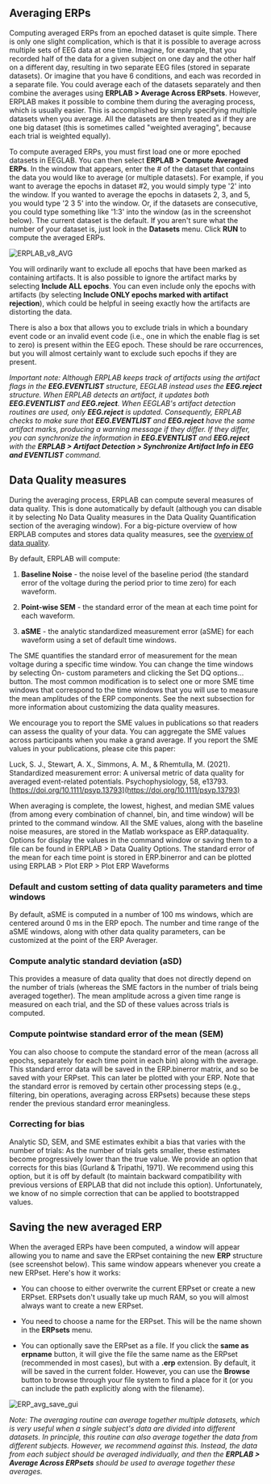 ## Averaging ERPs
Computing averaged ERPs from an epoched dataset is quite simple.  There is only one slight complication, which is that it is possible to average across multiple sets of EEG data at one time.  Imagine, for example, that you recorded half of the data for a given subject on one day and the other half on a different day, resulting in two separate EEG files (stored in separate datasets).  Or imagine that you have 6 conditions, and each was recorded in a separate file.  You could average each of the datasets separately and then combine the averages using **ERPLAB > Average Across ERPsets**.  However, ERPLAB makes it possible to combine them during the averaging process, which is usually easier.  This is accomplished by simply specifying multiple datasets when you average.  All the datasets are then treated as if they are one big dataset (this is sometimes called "weighted averaging", because each trial is weighted equally).

To compute averaged ERPs, you must first load one or more epoched datasets in EEGLAB.  You can then select **ERPLAB > Compute Averaged ERPs**. In the window that appears, enter the # of the dataset that contains the data you would like to average (or multiple datasets). For example, if you want to average the epochs in dataset #2, you would simply type '2' into the window.  If you wanted to average the epochs in datasets 2, 3, and 5, you would type '2 3 5' into the window.  Or, if the datasets are consecutive, you could type something like '1:3' into the window (as in the screenshot below). The current dataset is the default. If you aren't sure what the number of your dataset is, just look in the **Datasets** menu. Click **RUN** to compute the averaged ERPs.

![ERPLAB_v8_AVG](https://user-images.githubusercontent.com/5137405/78292016-3db2a880-74db-11ea-9d5c-183cde9a9257.png)

 You will ordinarily want to exclude all epochs that have been marked as containing artifacts. It is also possible to ignore the artifact marks by selecting **Include ALL epochs**.  You can even include only the epochs with artifacts (by selecting **Include ONLY epochs marked with artifact rejection**), which could be helpful in seeing exactly how the artifacts are distorting the data.

There is also a box that allows you to exclude trials in which a boundary event code or an invalid event code (i.e., one in which the enable flag is set to zero) is present within the EEG epoch. These should be rare occurrences, but you will almost certainly want to exclude such epochs if they are present.

_Important note: Although ERPLAB keeps track of artifacts using the artifact flags in the **EEG.EVENTLIST** structure, EEGLAB instead uses the **EEG.reject** structure.  When ERPLAB detects an artifact, it updates both **EEG.EVENTLIST** and **EEG.reject**.  When EEGLAB's artifact detection routines are used, only **EEG.reject** is updated.  Consequently, ERPLAB checks to make sure that **EEG.EVENTLIST** and **EEG.reject** have the same artifact marks, producing a warning message if they differ.  If they differ, you can synchronize the information in **EEG.EVENTLIST** and **EEG.reject** with the **ERPLAB > Artifact Detection > Synchronize Artifact Info in EEG and EVENTLIST** command._





## Data Quality measures
During the averaging process, ERPLAB can compute several measures of data quality. This is done automatically by default (although you can disable it by selecting No Data Quality measures in the Data Quality Quantification section of the averaging window). For a big-picture overview of how ERPLAB computes and stores data quality measures, see the [overview of data quality](https://github.com/lucklab/erplab/wiki/ERPLAB-Data-Quality-Metrics).

By default, ERPLAB will compute:

1. **Baseline Noise** - the noise level of the baseline period (the standard error of the voltage during the period prior to time zero) for each waveform.

2. **Point-wise SEM** - the standard error of the mean at each time point for each waveform.

3. **aSME** - the analytic standardized measurement error (aSME) for each waveform using a set of default time windows.

The SME quantifies the standard error of measurement for the mean voltage during a specific time window. 
You can change the time windows by selecting On- custom parameters and clicking the Set DQ options… button. The most common modification is to select one or more SME time windows that correspond to the time windows that you will use to measure the mean amplitudes of the ERP components. See the next subsection for more information about customizing the data quality measures. 

We encourage you to report the SME values in publications so that readers can assess the quality of your data. You can aggregate the SME values across participants when you make a grand average. If you report the SME values in your publications, please cite this paper:

Luck, S. J., Stewart, A. X., Simmons, A. M., & Rhemtulla, M. (2021). Standardized measurement error: A universal metric of data quality for averaged event-related potentials. Psychophysiology, 58, e13793. [https://doi.org/10.1111/psyp.13793](https://doi.org/10.1111/psyp.13793)


When averaging is complete, the lowest, highest, and median SME values (from among every combination of channel, bin, and time window) will be printed to the command window. All the SME values, along with the baseline noise measures, are stored in the Matlab workspace as ERP.dataquality. Options for display the values in the command window or saving them to a file can be found in ERPLAB > Data Quality Options. The standard error of the mean for each time point is stored in ERP.binerror and can be plotted using ERPLAB >  Plot ERP > Plot ERP Waveforms

### Default and custom setting of data quality parameters and time windows
By default, aSME is computed in a number of 100 ms windows, which are centered around 0 ms in the ERP epoch. The number and time range of the aSME windows, along with other data quality parameters, can be customized at the point of the ERP Averager. 

### Compute analytic standard deviation (aSD)
This provides a measure of data quality that does not directly depend on the number of trials (whereas the SME factors in the number of trials being averaged together). The mean amplitude across a given time range is measured on each trial, and the SD of these values across trials is computed.

### Compute pointwise standard error of the mean (SEM)
You can also choose to compute the standard error of the mean (across all epochs, separately for each time point in each bin) along with the average. This standard error data will be saved in the ERP.binerror matrix, and so be saved with your ERPset. This can later be plotted with your ERP. Note that the standard error is removed by certain other processing steps (e.g., filtering, bin operations, averaging across ERPsets) because these steps render the previous standard error meaningless.


### Correcting for bias
Analytic SD, SEM, and SME estimates exhibit a bias that varies with the number of trials: As the number of trials gets smaller, these estimates become progressively lower than the true value. We provide an option that corrects for this bias (Gurland & Tripathi, 1971). We recommend using this option, but it is off by default (to maintain backward compatibility with previous versions of ERPLAB that did not include this option). Unfortunately, we know of no simple correction that can be applied to bootstrapped values.




## Saving the new averaged ERP
When the averaged ERPs have been computed, a window will appear allowing you to name and save the ERPset containing the new **ERP** structure (see screenshot below).  This same window appears whenever you create a new ERPset.  Here's how it works:

* You can choose to either overwrite the current ERPset or create a new ERPset.  ERPsets don't usually take up much RAM, so you will almost always want to create a new ERPset.

* You need to choose a name for the ERPset.  This will be the name shown in the **ERPsets** menu.

* You can optionally save the ERPset as a file.  If you click the **same as erpname** button, it will give the file the same name as the ERPset (recommended in most cases), but with a **.erp** extension.  By default, it will be saved in the current folder.  However, you can use the **Browse** button to browse through your file system to find a place for it (or you can include the path explicitly along with the filename).

![ERP_avg_save_gui](https://user-images.githubusercontent.com/5137405/78292647-39d35600-74dc-11ea-88bc-a9e422791310.png)

_Note: The averaging routine can average together multiple datasets, which is very useful when a single subject's data are divided into different datasets.  In principle, this routine can also average together the data from different subjects.  However, we recommend against this.  Instead, the data from each subject should be averaged individually, and then the **ERPLAB > Average Across ERPsets** should be used to average together these averages._